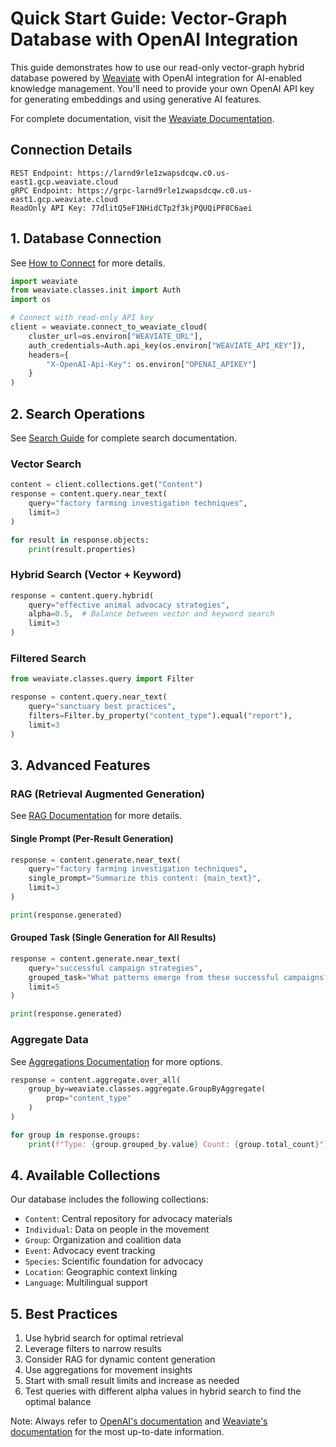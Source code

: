# Quick Start Guide: Vector-Graph Database with OpenAI Integration

This guide demonstrates how to use our read-only vector-graph hybrid database powered by [Weaviate](https://weaviate.io/developers/weaviate) with OpenAI integration for AI-enabled knowledge management. You'll need to provide your own OpenAI API key for generating embeddings and using generative AI features.

For complete documentation, visit the [Weaviate Documentation](https://weaviate.io/developers/weaviate).

## Connection Details

```
REST Endpoint: https://larnd9rle1zwapsdcqw.c0.us-east1.gcp.weaviate.cloud
gRPC Endpoint: https://grpc-larnd9rle1zwapsdcqw.c0.us-east1.gcp.weaviate.cloud
ReadOnly API Key: 77dlitQ5eF1NHidCTp2f3kjPQUQiPF8C6aei
```

## 1. Database Connection

See [How to Connect](https://weaviate.io/developers/weaviate/client-libraries/python) for more details.

```python
import weaviate
from weaviate.classes.init import Auth
import os

# Connect with read-only API key
client = weaviate.connect_to_weaviate_cloud(
    cluster_url=os.environ["WEAVIATE_URL"],
    auth_credentials=Auth.api_key(os.environ["WEAVIATE_API_KEY"]),
    headers={
        "X-OpenAI-Api-Key": os.environ["OPENAI_APIKEY"]
    }
)
```

## 2. Search Operations

See [Search Guide](https://weaviate.io/developers/weaviate/search) for complete search documentation.

### Vector Search

```python
content = client.collections.get("Content")
response = content.query.near_text(
    query="factory farming investigation techniques",
    limit=3
)

for result in response.objects:
    print(result.properties)
```

### Hybrid Search (Vector + Keyword)

```python
response = content.query.hybrid(
    query="effective animal advocacy strategies",
    alpha=0.5,  # Balance between vector and keyword search
    limit=3
)
```

### Filtered Search

```python
from weaviate.classes.query import Filter

response = content.query.near_text(
    query="sanctuary best practices",
    filters=Filter.by_property("content_type").equal("report"),
    limit=3
)
```

## 3. Advanced Features

### RAG (Retrieval Augmented Generation)

See [RAG Documentation](https://weaviate.io/developers/weaviate/search/rag) for more details.

#### Single Prompt (Per-Result Generation)

```python
response = content.generate.near_text(
    query="factory farming investigation techniques",
    single_prompt="Summarize this content: {main_text}",
    limit=3
)

print(response.generated)
```

#### Grouped Task (Single Generation for All Results)

```python
response = content.generate.near_text(
    query="successful campaign strategies",
    grouped_task="What patterns emerge from these successful campaigns?",
    limit=5
)

print(response.generated)
```

### Aggregate Data

See [Aggregations Documentation](https://weaviate.io/developers/weaviate/aggregate) for more options.

```python
response = content.aggregate.over_all(
    group_by=weaviate.classes.aggregate.GroupByAggregate(
        prop="content_type"
    )
)

for group in response.groups:
    print(f"Type: {group.grouped_by.value} Count: {group.total_count}")
```

## 4. Available Collections

Our database includes the following collections:
- `Content`: Central repository for advocacy materials
- `Individual`: Data on people in the movement
- `Group`: Organization and coalition data
- `Event`: Advocacy event tracking
- `Species`: Scientific foundation for advocacy
- `Location`: Geographic context linking
- `Language`: Multilingual support

## 5. Best Practices

1. Use hybrid search for optimal retrieval
2. Leverage filters to narrow results
3. Consider RAG for dynamic content generation
4. Use aggregations for movement insights
5. Start with small result limits and increase as needed
6. Test queries with different alpha values in hybrid search to find the optimal balance

Note: Always refer to [OpenAI's documentation](https://platform.openai.com/docs) and [Weaviate's documentation](https://weaviate.io/developers/weaviate) for the most up-to-date information.
